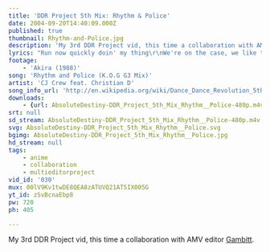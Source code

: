 ```yaml
---
title: 'DDR Project 5th Mix: Rhythm & Police'
date: 2004-09-20T14:40:09.000Z
published: true
thumbnail: Rhythm-and-Police.jpg
description: 'My 3rd DDR Project vid, this time a collaboration with AMV editor <a href="http://www.jhgfd.com/" title="Jeff Heller Graphic and Function Design">Gambitt</a>.'
lyrics: "Run now quickly doin' my thing\r\nWe're on the case, we like the man for the behaviour\r\nWhat you doing over there,\r\nCome on let's do this, rip the air\r\n\r\nYou'll all feel this latest groove\r\nAnd then just don't know what to do\r\nHey bro, what you got in your hand?\r\nMan that's amazin', put it away it's gonna\r\nGo bang, blow my brains, HA\r\nI'm gonna soak 'em in pain\r\nWith the S.D.X\r\n\r\nSo...\r\nLet's leave a little bit of change\r\nThe tramps can fear us \r\nStay boarded up in their special caves\r\nJust how far are they gonna stay sane\r\nCut the drugs, uh!"
footage:
    - 'Akira (1988)'
song: 'Rhythm and Police (K.O.G G3 Mix)'
artist: 'CJ Crew feat. Christian D'
song_info_url: 'http://en.wikipedia.org/wiki/Dance_Dance_Revolution_5thMix'
downloads:
    - {url: AbsoluteDestiny-DDR_Project_5th_Mix_Rhythm__Police-480p.m4v, title: '480p mp4', width: 848, height: 480, mimetype: video/mp4}
srt: null
sd_stream: AbsoluteDestiny-DDR_Project_5th_Mix_Rhythm__Police-480p.m4v
svg: AbsoluteDestiny-DDR_Project_5th_Mix_Rhythm__Police.svg
bgimg: AbsoluteDestiny-DDR_Project_5th_Mix_Rhythm__Police.jpg
hd_stream: null
tags:
    - anime
    - collaboration
    - multieditorproject
vid_id: '030'
mux: 00lV9Kv1twDE8QEA8zATUVQ21AT5IX005G
yt_id: zSvBcnaEbp8
pw: 720
ph: 405

---
```

My 3rd DDR Project vid, this time a collaboration with AMV editor <a href="http://www.jhgfd.com/" title="Jeff Heller Graphic and Function Design">Gambitt</a>.